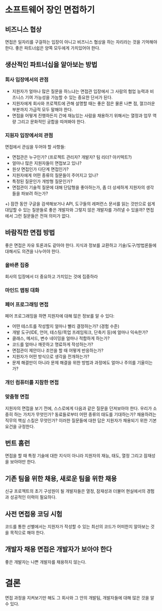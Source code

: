 # 소프트웨어 장인 면접하기

## 비즈니스 협상

면접은 일자리를 구걸하는 입장이 아니고 비즈니스 협상을 하는 자리라는 것을 기억해야 한다. 
좋은 파트너쉽은 양쪽 모두에게 가치있어야 한다.

## 생산적인 파트너십을 알아보는 방법

### 회사 입장에서의 관점

* 지원자가 얼마나 많은 질문을 하느냐는 면접관 입장에서 그 사람의 협업 능력과 비즈니스 기여 가능성을 가늠할 수 있는 중요한 단서가 된다.
* 지원자에게 회사와 프로젝트에 관해 설명할 때는 좋은 점은 물론 나쁜 점, 껄끄러운 부분까지 가급적 모두 말해야 한다.
* 면접을 어떻게 진행하든지 간에 재능있는 사람을 채용하기 위해서는 열정과 업무 역량 그리고 문화적인 궁합을 따져봐야 한다.

### 지원자 입장에서의 관점

면접에서 관심을 두어야 할 사항들:

* 면접관은 누구인가? (프로젝트 관리자? 개발자? 팀 리더? 아키텍트?)
* 얼마나 많은 지원자들이 면접보고 있나?
* 원샷 면접인가 다단계 면접인가?
* 지원자에게 어떤 종류의 질문들이 주어지고 있나?
* 특정된 질문인가 개방형 질문인가?
* 면접관이 기술적 질문에 대해 단답형을 좋아하는가, 좀 더 상세하게 지원자의 생각들을 파보려 하는가?

+) 잠깐 동안 구글을 검색해보거나 API, 도구들의 레퍼런스 문서를 읽는 것만으로 쉽게 대답할 수 있는 질문들로 좋은 개발자와 그렇지 않은 개발자를 가려낼 수 있을까? 면접에서 그런 질문들은 전혀 의미가 없다.

## 바람직한 면접 방법

좋은 면접은 자유 토론과도 같아야 한다. 지식과 정보를 교환하고 기술/도구/방법론들에 대해서도 의견을 나누어야 한다.

### 올바른 집중

회사의 입장에서 더 중요하고 가치있는 것에 집중하라

### 마인드 맵핑 대화

### 페어 프로그래밍 면접

페어 프로그래밍을 하면 지원자에 대해 많은 정보를 알 수 있다:
* 어떤 테스트를 작성할지 얼마나 빨리 결정하는가? (경험 수준)
* 개발 도구(IDE, 언어, 테스팅/목업 프레임워크, 단축키 등)에 얼마나 익숙한가?
* 클래스, 메서드, 변수 네이밍을 얼마나 적합하게 하는가?
* 코드를 얼마나 깨끗하고 명료하게 작성하는가?
* 면접관이 제안이나 조언을 할 때 어떻게 반응하는가?
* 지원자가 어떤 방식으로 생각을 전개하는가?
* 문제 해결만이 아니라 문제 해결을 위한 방법과 과정에도 얼마나 주의를 기울이는가?

### 개인 컴퓨터를 지참한 면접

### 맞춤형 면접

지원자의 면접을 보기 전에, 스스로에게 다음과 같은 질문을 던져보아야 한다. 우리가 소중히 하는 가치가 무엇인가? 동료들로부터 어떤 종류의 태도를 기대하는가? 채용하려는 직무의 핵심 스킬은 무엇인가? 이러한 질문들에 대한 답은 지원자가 채용되기 위한 기본 요건을 규정한다.

## 번트 홈런

면접을 할 때 특정 기술에 대한 지식이 아니라 지원자의 재능, 태도, 열정 그리고 잠재성을 보아야만 한다.

## 기존 팀을 위한 채용, 새로운 팀을 위한 채용

신규 프로젝트의 초기 구성원이 될 개발자들은 열정, 잠재성과 더불어 현실에서의 경험과 성공적인 이력이 필요하다.

## 사전 면접용 코딩 시험

코드를 통한 선별에서는 지원자가 작성할 수 있는 최선의 코드가 어떠한지 알아보는 것을 목적으로 해야 한다.

## 개발자 채용 면접은 개발자가 보아야 한다

좋은 개발자는 나쁜 개발자를 채용하지 않는다.

# 결론

면접 과정을 지켜보기만 해도 그 회사와 그 안의 개발팀, 개발자들에 대해 많은 것을 알 수 있다.
